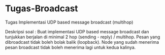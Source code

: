 Tugas-Broadcast
===============

Tugas Implementasi UDP based message broadcast (multihop)

Deskripsi soal : Buat implementasi UDP based message broadcast dan tunjukkan berjalan di minimal 2 hop (sending - reply) / multihop. Pesan yang dibroadcast tidak boleh bolak balik (loopback). Node yang sudah menerima pesan broadcast tidak boleh menerima lagi untuk kedua kalinya.